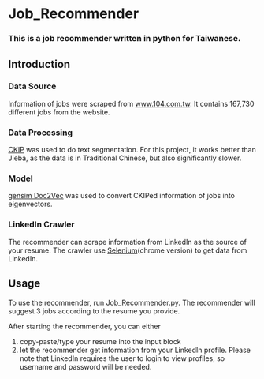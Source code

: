 # Job_Recommender

### This is a job recommender written in python for Taiwanese.

## Introduction

### Data Source
Information of jobs were scraped from www.104.com.tw. It contains 167,730 different jobs from the website.

### Data Processing
[CKIP](https://github.com/ckiplab/ckiptagger) was used to do text segmentation. For this project, it works better than Jieba, as the data is in Traditional Chinese, but also significantly slower.

### Model
[gensim Doc2Vec](https://radimrehurek.com/gensim/models/doc2vec.html) was used to convert CKIPed information of jobs into eigenvectors.

### LinkedIn Crawler
The recommender can scrape information from LinkedIn as the source of your resume.
The crawler use [Selenium](https://github.com/SeleniumHQ/selenium)(chrome version) to get data from LinkedIn.

## Usage
To use the recommender, run Job_Recommender.py.
The recommender will suggest 3 jobs according to the resume you provide. 

After starting the recommender, you can either 
1. copy-paste/type your resume into the input block
2. let the recommender get information from your LinkedIn profile. Please note that LinkedIn requires the user to login to view profiles, so username and password will be needed.  
